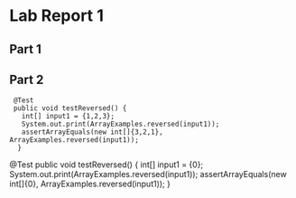 # Lab Report 1

## Part 1

## Part 2

```
 @Test
 public void testReversed() {
   int[] input1 = {1,2,3};
   System.out.print(ArrayExamples.reversed(input1));
   assertArrayEquals(new int[]{3,2,1}, ArrayExamples.reversed(input1));
  }

```
@Test
  public void testReversed() {
    int[] input1 = {0};
    System.out.print(ArrayExamples.reversed(input1));
    assertArrayEquals(new int[]{0}, ArrayExamples.reversed(input1));
  }
```
